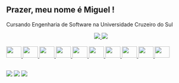 ## Prazer, meu nome é Miguel !

Cursando Engenharia de Software na Universidade Cruzeiro do Sul

<div align="center">
	<a href="https://github.com/Miguel-Aguiar">	
	<img src="https://github-readme-stats.vercel.app/api?username=Miguel-Aguiar&show_icons=true&bg_color=110,000000,E0FFFF&icon_color=00FFFF&border_color=00FFFF&text_color=E0FFFF&title_color=F0FFFF&border_radius=15&hide=issues,contribs"/>
	<img src="https://github-readme-stats.vercel.app/api/top-langs/?username=Miguel-Aguiar&layout=compact"/>	
</div> 
  
<div><br>
  <img width="40" height="30" src="https://cdn.jsdelivr.net/gh/devicons/devicon/icons/html5/html5-plain-wordmark.svg" />
  <img width="40" height="30" src="https://cdn.jsdelivr.net/gh/devicons/devicon/icons/css3/css3-plain-wordmark.svg" />
  <img width="40" height="30" src="https://cdn.jsdelivr.net/gh/devicons/devicon/icons/bootstrap/bootstrap-plain-wordmark.svg" />
  <img width="40" height="30" src="https://cdn.jsdelivr.net/gh/devicons/devicon/icons/javascript/javascript-plain.svg" />
  <img width="40" height="30" src="https://cdn.jsdelivr.net/gh/devicons/devicon/icons/jquery/jquery-plain-wordmark.svg" />
  <img width="40" height="30" src="https://cdn.jsdelivr.net/gh/devicons/devicon/icons/typescript/typescript-plain.svg" />
  <img width="40" height="30" src="https://cdn.jsdelivr.net/gh/devicons/devicon/icons/php/php-plain.svg" />
  <img width="40" height="30" src="https://cdn.jsdelivr.net/gh/devicons/devicon/icons/csharp/csharp-plain.svg" />
  <img width="40" height="30" src="https://cdn.jsdelivr.net/gh/devicons/devicon/icons/java/java-original-wordmark.svg" />
  <img width="40" height="30" src="https://cdn.jsdelivr.net/gh/devicons/devicon/icons/mysql/mysql-original-wordmark.svg" />
</div>

  ##
  
<div>
	<a href="mailto:contatomiguelaguiardossantos@gmail.com"><img align="center" src="https://img.shields.io/badge/Gmail-D14836?style=for-the-badge&logo=gmail&logoColor=white" /></a>
	<a href="https://www.instagram.com/miguelaguiiar/"><img align="center" src="https://img.shields.io/badge/Instagram-E4405F?style=for-the-badge&logo=instagram&logoColor=white" /></a>
	<a href="https://www.linkedin.com/in/miguel-aguiar-a63719206/"><img align="center" src="https://img.shields.io/badge/LinkedIn-0077B5?style=for-the-badge&logo=linkedin&logoColor=white" /></a>
</div>
